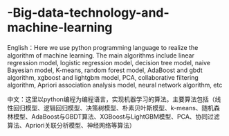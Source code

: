 # -Big-data-technology-and-machine-learning

English：Here we use python programming language to realize the algorithm of machine learning. The main algorithms include linear regression model, logistic regression model, decision tree model, naive Bayesian model, K-means, random forest model, AdaBoost and gbdt algorithm, xgboost and lightgbm model, PCA, collaborative filtering algorithm, Apriori association analysis model, neural network algorithm, etc


中文：这里以python编程为编程语言，实现机器学习的算法。主要算法包括（线性回归模型、逻辑回归模型、决策树模型、朴素贝叶斯模型、k-means、随机森林模型、AdaBoost与GBDT算法、XGBoost与LightGBM模型、PCA、协同过滤算法、Apriori关联分析模型、神经网络等算法）
